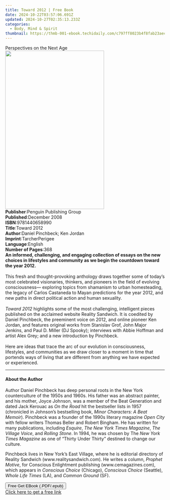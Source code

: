 ```yaml
---
title: Toward 2012 | Free Book
date: 2024-10-22T03:57:06.691Z
updated: 2024-10-27T02:35:13.233Z
categories:
  - Body, Mind & Spirit
thumbnail: https://thmb-001-ebook.techidaily.com/c797ff8023b4f8fab23aec0020c12b12677801b8f49560dbfa6d04a883c717a1.jpg
---
```

<main id="book-container">
  <div class="flex flex-col">
    <div class="book-brief flex-1 py-6 px-4 sm:p-6 md:py-10 md:px-8">
      <!-- brief-->
      <div class="book-brief-main">Perspectives on the Next Age</div>
    </div>
    <div
      class="book-meta-info flex-1 grid gap-4 col-start-1 col-end-3 row-start-1 sm:mb-6 sm:grid-cols-4 lg:gap-6 lg:col-start-2 lg:row-end-6 lg:row-span-6 lg:mb-0"
    >
      <div
        class="book-meta-info-left place-content-center mt-4 p-4 text-sm leading-6 col-start-2 col-span-2 dark:text-slate-400"
      >
        <img
          class="w-full h-500 object-cover rounded-lg sm:h-255 sm:col-span-2 lg:col-span-full"
          src="https://img-001-ebook.techidaily.com/df82cfc8c99e7a22131bcd5ec7f4a4b086a7cc850b8ba09b3313748cc713b390.jpg"
          alt=""
          width="312"
          height="500"
        />
      </div>
      <div
        class="book-meta-info-right mt-2 col-start-1 row-start-2 col-span-3 self-center"
      >
        <!-- meta data  -->
        <div class="flex flex-col px-4 md:px-8">
          <div class="flex-1">
            <strong>Publisher</strong>:<span class="px-2"
              >Penguin Publishing Group</span
            >
          </div>
          <div class="flex-1">
            <strong>Published</strong>:<span class="px-2">December 2008</span>
          </div>
          <div class="flex-1">
            <strong>ISBN</strong>:<span class="px-2">9781440658990</span>
          </div>
          <div class="flex-1">
            <strong>Title</strong>:<span class="px-2">Toward 2012</span>
          </div>
          <div class="flex-1">
            <strong>Author</strong>:<span class="px-2"
              >Daniel Pinchbeck; Ken Jordan</span
            >
          </div>
          <div class="flex-1">
            <strong>Imprint</strong>:<span class="px-2">TarcherPerigee</span>
          </div>
          <div class="flex-1">
            <strong>Language</strong>:<span class="px-2">English</span>
          </div>
          <div class="flex-1">
            <strong>Number of Pages</strong>:<span class="px-2">368</span>
          </div>
        </div>
      </div>
    </div>
    <div class="book-description flex-1 py-6 px-4 sm:p-6 md:py-10 md:px-8">
      <div class="book-description-main">
        <div accordion-content="" id="description">
          <b
            >An informed, challenging, and engaging collection of essays on the
            new choices in lifestyles and community as we begin the countdown
            toward the year 2012.</b
          ><br /><br />
          This fresh and thought-provoking anthology draws together some of
          today’s most celebrated visionaries, thinkers, and pioneers in the
          field of evolving consciousness— exploring topics from shamanism to
          urban homesteading, the legacy of Carlos Castaneda to Mayan
          predictions for the year 2012, and new paths in direct political
          action and human sexuality.<br /><br />
          <i>Toward 2012</i> highlights some of the most challenging,
          intelligent pieces published on the acclaimed website Reality
          Sandwich. It is coedited by Daniel Pinchbeck, the preeminent voice on
          2012, and online pioneer Ken Jordan, and features original works from
          Stanislav Grof, John Major Jenkins, and Paul D. Miller (DJ Spooky);
          interviews with Abbie Hoffman and artist Alex Grey; and a new
          introduction by Pinchbeck.<br /><br />
          Here are ideas that trace the arc of our evolution in consciousness,
          lifestyles, and communities as we draw closer to a moment in time that
          portends ways of living that are different from anything we have
          expected or experienced.
        </div>
        <div class="accordion-fader"></div>
      </div>
    </div>
    <div class="book-excerpts flex-1 py-6 px-4 sm:p-6 md:py-10 md:px-8">
      <!-- excerpts-->
      <div class="book-excerpts-main">
        <hr />
        <h4 class="placeholder placeholder-heading">
          <span>About the Author</span>
        </h4>
        <p>
          Author Daniel Pinchbeck has deep personal roots in the New York
          counterculture of the 1950s and 1960s. His father was an abstract
          painter, and his mother, Joyce Johnson, was a member of the Beat
          Generation and dated Jack Kerouac as <i>On the Road</i> hit the
          bestseller lists in 1957 (chronicled in Johnson’s bestselling book,
          <i>Minor Characters: A Beat Memoir</i>). Pinchbeck was a founder of
          the 1990s literary magazine <i>Open City</i> with fellow writers
          Thomas Beller and Robert Bingham. He has written for many
          publications, including <i>Esquire</i>,
          <i>The New York Times Magazine</i>, <i>The Village Voice</i>, and
          <i>Rolling Stone</i>. In 1994, he was chosen by The
          <i>New York Times Magazine</i> as one of “Thirty Under Thirty”
          destined to change our culture.
        </p>
        <p>
          Pinchbeck lives in New York’s East Village, where he is editorial
          directory of Reality Sandwich (www.realitysandwich.com). He writes a
          column, <i>Prophet Motive</i>, for Conscious Enlightment publishing
          (www.cemagazines.com), which appears in
          <i>Conscious Choice</i> (Chicago), <i>Conscious Choice</i> (Seattle),
          <i>Whole Life Times</i> (LA), and <i>Common Ground</i> (SF).
        </p>
        <p></p>
      </div>
    </div>
    <div
      class="book-about-author flex-1 py-6 px-4 sm:p-6 md:py-10 md:px-8"
    ></div>
    <div class="book-free-get flex-1 py-6 px-4 sm:p-6 md:py-10 md:px-8">
      <button
        id="btn-free-get"
        class="bg-blue-500 hover:bg-blue-700 text-white font-bold py-2 px-4 rounded"
      >
        Free Get EBook (.PDF/.epub)
      </button>
      <div id="countdown-display" class="px-2 text-lg mt-2"></div>
      <a
        id="free-link"
        class="hidden bg-blue-500 hover:bg-blue-700 text-white font-bold py-2 px-4 rounded"
        href="https://www.ebooks.com/en-us/book/368917/toward-2012/daniel-pinchbeck/"
        target="_blank"
        >Click here to get a free link</a
      >
    </div>
    <script>
      let countdownTime = 0;
      let countdownInterval = null;
      document
        .getElementById('btn-free-get')
        .addEventListener('click', startCountdown);
      function startCountdown() {
        countdownTime = new Date().getTime() + 60000 * 3;
        countdownInterval = setInterval(updateCountdown, 1000);
        document.getElementById('btn-free-get').disabled = true;
        document
          .getElementById('btn-free-get')
          .classList.add('bg-gray-500', 'cursor-not-allowed');
      }
      function updateCountdown() {
        let currentTime = new Date().getTime();
        let timeLeft = countdownTime - currentTime;
        let secondsLeft = Math.floor(timeLeft / 1000);
        document.getElementById('countdown-display').innerHTML =
          `Remaining time: ${secondsLeft} seconds.`;
        if (secondsLeft <= 0) {
          clearInterval(countdownInterval);
          document.getElementById('btn-free-get').classList.add('hidden');
          document.getElementById('free-link').classList.remove('hidden');
          document.getElementById('countdown-display').innerHTML = '';
        }
      }
    </script>
  </div>
</main>

<ins class="adsbygoogle"
      style="display:block"
      data-ad-client="ca-pub-7571918770474297"
      data-ad-slot="8358498916"
      data-ad-format="auto"
      data-full-width-responsive="true"></ins>
    